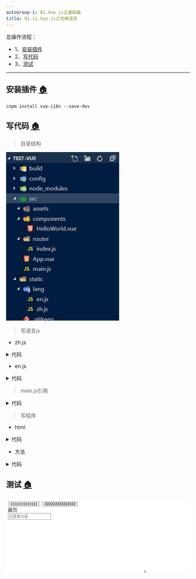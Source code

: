 ```yaml
---
autoGroup-1: 01.Vue.js之基础篇
title: 01.11.Vue.js之切换语言
---
```


总操作流程：
- 1、[安装插件](#vue.js-01)
- 2、[写代码](#vue.js-02)
- 3、[测试](#vue.js-03)

***

## 安装插件 <a name="vue.js-01" href="#" >:house:</a>
```shell
cnpm install vue-i18n --save-dev
```

## 写代码 <a name="vue.js-02" href="#" >:house:</a>

>目录结构

![](./image/01.11-1.png)

>写语言js

- zh.js

<details>
<summary>代码</summary>

```js
module.exports = {
  menu : {
     home:"首页"
  },
  content:{
     main:"这里是内容"
 }
```

</details>

- en.js

<details>
<summary>代码</summary>

```js
module.exports = {
  menu : {
     home:"home"
  },
  content:{
     main:"this is content"
 }
}
```

</details>

>main.js引用

<details>
<summary>代码</summary>

```js
import VueI18n from 'vue-i18n'
Vue.use(VueI18n)
const i18n = new VueI18n({
  locale: 'zh', 
  messages: {
    'zh': require('../static/lang/zh'),
    'en': require('../static/lang/en')
  }
})
Vue.config.productionTip = false

new Vue({
  el: '#app',
  router,
  i18n,
  components: { App },
  template: '<App/>'
})

```

</details>

>写程序

- html

<details>
<summary>代码</summary>

```html
<div class="hello">
    <button @click="tabEn">1111111111111</button>
    <button @click="tabCn">222222222222222</button>
    <div class="title">{{$t('menu.home')}}</div>
    <input :placeholder="$t('content.main')" type="text">
  </div>
```

</details>

- 方法

<details>
<summary>代码</summary>

```js
methods: {
      tabEn: function () {
        this.$i18n.locale = 'en';
      },
      tabCn: function () {
        this.$i18n.locale = 'zh';
      }
    }
```

</details>


## 测试 <a name="vue.js-03" href="#" >:house:</a>

![](./image/01.11-2.gif)